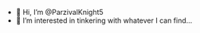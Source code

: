 - 👋 Hi, I’m @ParzivalKnight5
- 👀 I’m interested in tinkering with whatever I can find...

<!---
ParzivalKnight5/ParzivalKnight5 is a ✨ special ✨ repository because its `README.md` (this file) appears on your GitHub profile.
You can click the Preview link to take a look at your changes.
--->
